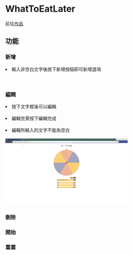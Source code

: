 <h1>WhatToEatLater</h1>
    前往<a href="https://fen870916.github.io/WhatToEatLater/" target="_blank"
      >作品</a
    >
    <h2>功能</h2>
    <h3>新增</h3>
    <li>輸入非空白文字後按下新增按鈕即可新增選項</li><br>
    <img src="./mp4/轉盤 - Google Chrome 2022-02-17 04-34-34.mp4" alt="" />
    <h3>編輯</h3>
    <li>按下文字框後可以編輯</li><br>
    <li>編輯完需按下編輯完成</li><br>
    <li>編輯所輸入的文字不能為空白</li><br>
    <img src="./gif/編輯.gif" alt="" />
    <h3>刪除</h3>
    <h3>開始</h3>
    <h3>重置</h3>
